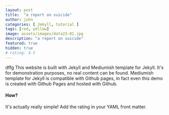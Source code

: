 ```yaml
---
layout: post
title:  "a report on suicide"
author: john
categories: [ Jekyll, tutorial ]
tags: [red, yellow]
image: assets/images/data23-01.jpg
description: "a report on suicide"
featured: true
hidden: true
# rating: 4.5
---
```


dffg This website is built with Jekyll and Mediumish template for Jekyll. It's for demonstration purposes, no real content can be found. Mediumish template for Jekyll is compatible with Github pages, in fact even this demo is created with Github Pages and hosted with Github.

#### How?
It's actually really simple! Add the rating in your YAML front matter.
